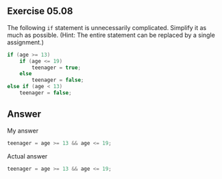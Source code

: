 ## Exercise 05.08
The following ```if``` statement is unnecessarily complicated. Simplify it as much as possible. (Hint: The entire statement can be replaced by a single assignment.)
```C
if (age >= 13)
    if (age <= 19)
        teenager = true;
    else
        teenager = false;
else if (age < 13)
    teenager = false;
```

## Answer
My answer
```C
teenager = age >= 13 && age <= 19;
```

Actual answer
```C
teenager = age >= 13 && age <= 19;
```
